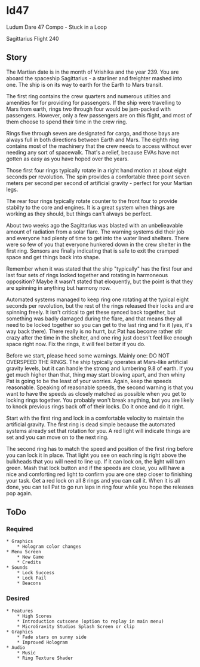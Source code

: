 # ld47

Ludum Dare 47 Compo - Stuck in a Loop

Sagittarius Flight 240

## Story
The Martian date is in the month of Vrishika and the year 239. You are aboard the spaceship Sagittarius - a starliner and freighter mashed into one. The ship is on its way to earth for the Earth to Mars transit.

The first ring contains the crew quarters and numerous utilties and amenities for for providing for passengers. If the ship were travelling to Mars from earth, rings two through four would be jam-packed with passengers. However, only a few passengers are on this flight, and most of them choose to spend their time in the crew ring.

Rings five through seven are designated for cargo, and those bays are always full in both directions between Earth and Mars. The eighth ring contains most of the machinery that the crew needs to access without ever needing any sort of spacewalk. That's a relief, because EVAs have not gotten as easy as you have hoped over the years.

Those first four rings typically rotate in a right hand motion at about eight seconds per revolution. The spin provides a comfortable three point seven meters per second per second of artificial gravity - perfect for your Martian legs. 

The rear four rings typically rotate counter to the front four to provide stabilty to the core and engines. It is a great system when things are working as they should, but things can't always be perfect.

About two weeks ago the Sagittarius was blasted with an unbelieavable amount of radiation from a solar flare. The warning systems did their job and everyone had plenty of time to get into the water lined shelters. There were so few of you that everyone hunkered down in the crew shelter in the first ring. Sensors are finally indicating that is safe to exit the cramped space and get things back into shape.

Remember when it was stated that the ship "typically" has the first four and last four sets of rings locked together and rotating in harmoneous opposition? Maybe it wasn't stated that eloquently, but the point is that they are spinning in anything but harmony now.

Automated systems managed to keep ring one rotating at the typical eight seconds per revolution, but the rest of the rings released their locks and are spinning freely. It isn't critical to get these synced back together, but something was badly damaged during the flare, and that means they all need to be locked together so you can get to the last ring and fix it (yes, it's way back there). There really is no hurrt, but Pat has become rather stir crazy after the time in the shelter, and one ring just doesn't feel like enough space right now. Fix the rings, it will feel better if you do.

Before we start, please heed some warnings. Mainly one: DO NOT OVERSPEED THE RINGS. The ship typically operates at Mars-like artificial gravity levels, but it can handle the strong and lumbering 9.8 of earth. If you get much higher than that, thing may start blowing apart, and then whiny Pat is going to be the least of your worries. Again, keep the speeds reasonable. Speaking of reasonable speeds, the second warning is that you want to have the speeds as closely matched as possible when you get to locking rings together. You probably won't break anything, but you are likely to knock previous rings back off of their locks. Do it once and do it right.

Start with the first ring and lock in a comfortable velocity to maintain the artificial gravity. The first ring is dead simple because the automated systems already set that rotation for you. A red light will indicate things are set and you can move on to the next ring.

The second ring has to match the speed and position of the first ring before you can lock it in place. That light you see on each ring is right above the bulkheads that you will need to line up. If it can lock on, the light will turn green. Mash that lock button and if the speeds are close, you will have a nice and comforting red light to confirm you are one step closer to finishing your task. Get a red lock on all 8 rings and you can call it. When it is all done, you can tell Pat to go run laps in ring four while you hope the releases pop again.

## ToDo
### Required
    * Graphics
        * Hologram color changes
    * Menu Screen
        * New Game
        * Credits
    * Sounds
        * Lock Success
        * Lock Fail
        * Beacons
### Desired
    * Features 
        * High Scores
        * Introduction cutscene (option to replay in main menu)
        * MicroGravity Studios Splash Screen or clip
    * Graphics
        * Fade stars on sunny side
        * Improved Hologram
    * Audio
        * Music
        * Ring Texture Shader